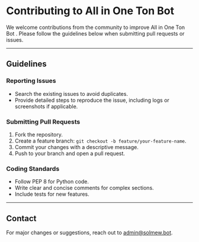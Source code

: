 # Contributing to All in One Ton Bot 

We welcome contributions from the community to improve All in One Ton Bot . Please follow the guidelines below when submitting pull requests or issues.

---

## Guidelines

### Reporting Issues
- Search the existing issues to avoid duplicates.
- Provide detailed steps to reproduce the issue, including logs or screenshots if applicable.

### Submitting Pull Requests
1. Fork the repository.
2. Create a feature branch: `git checkout -b feature/your-feature-name`.
3. Commit your changes with a descriptive message.
4. Push to your branch and open a pull request.

### Coding Standards
- Follow PEP 8 for Python code.
- Write clear and concise comments for complex sections.
- Include tests for new features.

---

## Contact
For major changes or suggestions, reach out to [admin@solmew.bot](mailto:admin@solmew.bot).
